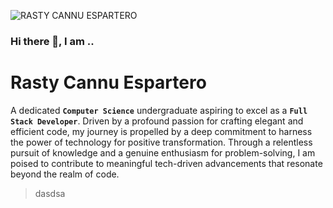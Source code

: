 ![RASTY CANNU ESPARTERO](https://github.com/RastyFullStaxx/RastyFullStaxx/assets/133841842/843c0b91-93b6-48f3-9437-1069f2f2e086)

### Hi there 👋, I am ..

# Rasty Cannu Espartero
  A dedicated __`Computer Science`__ undergraduate aspiring to excel as a __`Full Stack Developer`__. Driven by a profound passion for crafting elegant and efficient code, my journey is propelled by a deep commitment to harness the power of technology for positive transformation. Through a relentless pursuit of knowledge and a genuine enthusiasm for problem-solving, I am poised to contribute to meaningful tech-driven advancements that resonate beyond the realm of code.
  
> dasdsa
